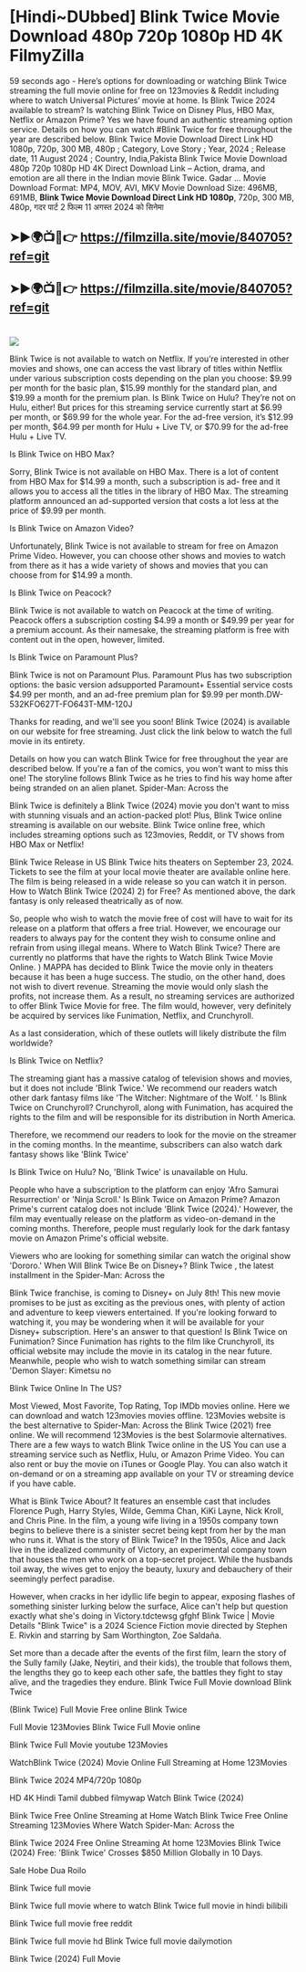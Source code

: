 # [Hindi~DUbbed] Blink Twice Movie Download 480p 720p 1080p HD 4K FilmyZilla


59 seconds ago - Here’s options for downloading or watching Blink Twice streaming the full movie online for free on 123movies & Reddit including where to watch Universal Pictures’ movie at home. Is Blink Twice 2024 available to stream? Is watching Blink Twice on Disney Plus, HBO Max, Netflix or Amazon Prime? Yes we have found an authentic streaming option service. Details on how you can watch #Blink Twice for free throughout the year are described below. Blink Twice Movie Download Direct Link HD 1080p, 720p, 300 MB, 480p ; Category, Love Story ; Year, 2024 ; Release date, 11 August 2024 ; Country, India,Pakista Blink Twice Movie Download 480p 720p 1080p HD 4K Direct Download Link – Action, drama, and emotion are all there in the Indian movie Blink Twice. Gadar ...
Movie Download Format: MP4, MOV, AVI, MKV
Movie Download Size: 496MB, 691MB, **Blink Twice Movie Download Direct Link HD 1080p**, 720p, 300 MB, 480p, गदर पार्ट 2 फिल्म 11 अगस्त 2024 को सिनेमा

## ➤►🌍📺📱👉   https://filmzilla.site/movie/840705?ref=git

## ➤►🌍📺📱👉   https://filmzilla.site/movie/840705?ref=git

#

<img src="https://image.tmdb.org/t/p/w780//yQ4SogisjMkXzuY3BJpajDS7Z7w.jpg" />

Blink Twice is not available to watch on Netflix. If you’re interested in other movies and shows, one can access the vast library of titles within Netflix under various subscription costs depending on the plan you choose: $9.99 per month for the basic plan, $15.99 monthly for the standard plan, and $19.99 a month for the premium plan. Is Blink Twice on Hulu? They’re not on Hulu, either! But prices for this streaming service currently start at $6.99 per month, or $69.99 for the whole year. For the ad-free version, it’s $12.99 per month, $64.99 per month for Hulu + Live TV, or $70.99 for the ad-free Hulu + Live TV.

Is Blink Twice on HBO Max?

Sorry, Blink Twice is not available on HBO Max. There is a lot of content from HBO Max for $14.99 a month, such a subscription is ad- free and it allows you to access all the titles in the library of HBO Max. The streaming platform announced an ad-supported version that costs a lot less at the price of $9.99 per month.

Is Blink Twice on Amazon Video?

Unfortunately, Blink Twice is not available to stream for free on Amazon Prime Video. However, you can choose other shows and movies to watch from there as it has a wide variety of shows and movies that you can choose from for $14.99 a month.

Is Blink Twice on Peacock?

Blink Twice is not available to watch on Peacock at the time of writing. Peacock offers a subscription costing $4.99 a month or $49.99 per year for a premium account. As their namesake, the streaming platform is free with content out in the open, however, limited.

Is Blink Twice on Paramount Plus?

Blink Twice is not on Paramount Plus. Paramount Plus has two subscription options: the basic version adsupported Paramount+ Essential service costs $4.99 per month, and an ad-free premium plan for $9.99 per month.DW-532KFO627T-FO643T-MM-120J

Thanks for reading, and we'll see you soon! Blink Twice (2024) is available on our website for free streaming. Just click the link below to watch the full movie in its entirety.

Details on how you can watch Blink Twice for free throughout the year are described below. If you're a fan of the comics, you won't want to miss this one! The storyline follows Blink Twice as he tries to find his way home after being stranded on an alien planet. Spider-Man: Across the

Blink Twice is definitely a Blink Twice (2024) movie you don't want to miss with stunning visuals and an action-packed plot! Plus, Blink Twice online streaming is available on our website. Blink Twice online free, which includes streaming options such as 123movies, Reddit, or TV shows from HBO Max or Netflix!

Blink Twice Release in US Blink Twice hits theaters on September 23, 2024. Tickets to see the film at your local movie theater are available online here. The film is being released in a wide release so you can watch it in person. How to Watch Blink Twice (2024) 2) for Free? As mentioned above, the dark fantasy is only released theatrically as of now.

So, people who wish to watch the movie free of cost will have to wait for its release on a platform that offers a free trial. However, we encourage our readers to always pay for the content they wish to consume online and refrain from using illegal means. Where to Watch Blink Twice? There are currently no platforms that have the rights to Watch Blink Twice Movie Online. ) MAPPA has decided to Blink Twice the movie only in theaters because it has been a huge success. The studio, on the other hand, does not wish to divert revenue. Streaming the movie would only slash the profits, not increase them. As a result, no streaming services are authorized to offer Blink Twice Movie for free. The film would, however, very definitely be acquired by services like Funimation, Netflix, and Crunchyroll.

As a last consideration, which of these outlets will likely distribute the film worldwide?

Is Blink Twice on Netflix?

The streaming giant has a massive catalog of television shows and movies, but it does not include 'Blink Twice.' We recommend our readers watch other dark fantasy films like 'The Witcher: Nightmare of the Wolf. ' Is Blink Twice on Crunchyroll? Crunchyroll, along with Funimation, has acquired the rights to the film and will be responsible for its distribution in North America.

Therefore, we recommend our readers to look for the movie on the streamer in the coming months. In the meantime, subscribers can also watch dark fantasy shows like 'Blink Twice'

Is Blink Twice on Hulu? No, 'Blink Twice' is unavailable on Hulu.

People who have a subscription to the platform can enjoy 'Afro Samurai Resurrection' or 'Ninja Scroll.' Is Blink Twice on Amazon Prime? Amazon Prime's current catalog does not include 'Blink Twice (2024).' However, the film may eventually release on the platform as video-on-demand in the coming months. Therefore, people must regularly look for the dark fantasy movie on Amazon Prime's official website.

Viewers who are looking for something similar can watch the original show 'Dororo.' When Will Blink Twice Be on Disney+? Blink Twice , the latest installment in the Spider-Man: Across the

Blink Twice franchise, is coming to Disney+ on July 8th! This new movie promises to be just as exciting as the previous ones, with plenty of action and adventure to keep viewers entertained. If you're looking forward to watching it, you may be wondering when it will be available for your Disney+ subscription. Here's an answer to that question! Is Blink Twice on Funimation? Since Funimation has rights to the film like Crunchyroll, its official website may include the movie in its catalog in the near future. Meanwhile, people who wish to watch something similar can stream 'Demon Slayer: Kimetsu no

Blink Twice Online In The US?

Most Viewed, Most Favorite, Top Rating, Top IMDb movies online. Here we can download and watch 123movies movies offline. 123Movies website is the best alternative to Spider-Man: Across the Blink Twice (2021) free online. We will recommend 123Movies is the best Solarmovie alternatives. There are a few ways to watch Blink Twice online in the US You can use a streaming service such as Netflix, Hulu, or Amazon Prime Video. You can also rent or buy the movie on iTunes or Google Play. You can also watch it on-demand or on a streaming app available on your TV or streaming device if you have cable.

What is Blink Twice About? It features an ensemble cast that includes Florence Pugh, Harry Styles, Wilde, Gemma Chan, KiKi Layne, Nick Kroll, and Chris Pine. In the film, a young wife living in a 1950s company town begins to believe there is a sinister secret being kept from her by the man who runs it. What is the story of Blink Twice? In the 1950s, Alice and Jack live in the idealized community of Victory, an experimental company town that houses the men who work on a top-secret project. While the husbands toil away, the wives get to enjoy the beauty, luxury and debauchery of their seemingly perfect paradise.

However, when cracks in her idyllic life begin to appear, exposing flashes of something sinister lurking below the surface, Alice can't help but question exactly what she's doing in Victory.tdctewsg gfghf Blink Twice | Movie Details "Blink Twice" is a 2024 Science Fiction movie directed by Stephen E. Rivkin and starring by Sam Worthington, Zoe Saldaña.

Set more than a decade after the events of the first film, learn the story of the Sully family (Jake, Neytiri, and their kids), the trouble that follows them, the lengths they go to keep each other safe, the battles they fight to stay alive, and the tragedies they endure. Blink Twice Full Movie download Blink Twice

(Blink Twice) Full Movie Free online Blink Twice

Full Movie 123Movies Blink Twice Full Movie online

Blink Twice Full Movie youtube 123Movies

WatchBlink Twice (2024) Movie Online Full Streaming at Home 123Movies

Blink Twice 2024 MP4/720p 1080p

HD 4K Hindi Tamil dubbed filmywap Watch Blink Twice (2024)

Blink Twice Free Online Streaming at Home Watch Blink Twice Free Online Streaming 123Movies Where Watch Spider-Man: Across the

Blink Twice 2024 Free Online Streaming At home 123Movies Blink Twice (2024) Free: 'Blink Twice' Crosses $850 Million Globally in 10 Days.

Sale Hobe Dua Roilo

Blink Twice full movie

Blink Twice full movie where to watch Blink Twice full movie in hindi bilibili

Blink Twice full movie free reddit

Blink Twice full movie hd Blink Twice full movie dailymotion

Blink Twice (2024) Full Movie
